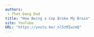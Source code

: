 ```yaml
---
authors:
 - That Dang Dad
title: "How Being a Cop Broke My Brain"
site: YouTube
URL: "https://youtu.be/_nl5zMIwcmQ"
---
```

